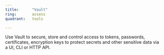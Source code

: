 ```yaml
---
title:      "Vault"
ring:       assess
quadrant:   tools

---
```


Use Vault to secure, store and control access to tokens, passwords, certificates, encryption keys to protect secrets and other sensitive data via a UI, CLI or HTTP API.